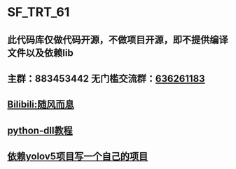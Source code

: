 # SF_TRT_61

## 此代码库仅做代码开源，不做项目开源，即不提供编译文件以及依赖lib

## 主群：883453442       无门槛交流群：[636261183](https://qm.qq.com/cgi-bin/qm/qr?k=f54NUHfHO4VsHQTO4Yk6Rdgdk4opCUvJ&jump)

## [Bilibili:随风而息](https://space.bilibili.com/120366874)

## [python-dll教程](https://www.bilibili.com/video/BV1Pe4y1p7Ds/?share_source=copy_web&vd_source=1ab4c859f1ebd918903f472636409e44)

## [依赖yolov5项目写一个自己的项目](https://www.bilibili.com/video/BV1Da4y1G7B2/?share_source=copy_web&vd_source=1ab4c859f1ebd918903f472636409e44)

